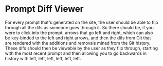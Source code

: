 # Prompt Diff Viewer

For every prompt that's generated on the site, the user should be able to flip through all the difs as someone goes through it. So there should be, if you were to click into the prompt, arrows that go left and right, which can also be key-binded to the left and right arrows, and then the difs from Git that are rendered with the additions and removals mined from the Git history. These difs should then be viewable by the user as they flip through, starting with the most recent prompt and then allowing you to go backwards in history with left, left, left, left, left, left.